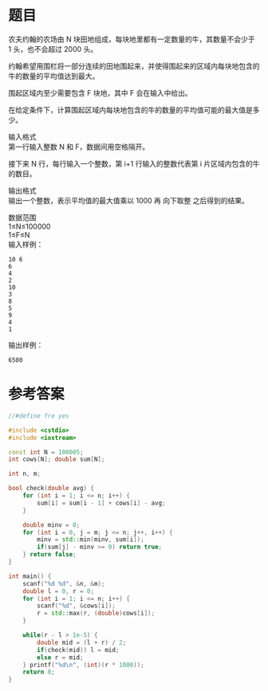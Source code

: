 # 题目
农夫约翰的农场由 N 块田地组成，每块地里都有一定数量的牛，其数量不会少于 1 头，也不会超过 2000 头。

约翰希望用围栏将一部分连续的田地围起来，并使得围起来的区域内每块地包含的牛的数量的平均值达到最大。

围起区域内至少需要包含 F 块地，其中 F 会在输入中给出。

在给定条件下，计算围起区域内每块地包含的牛的数量的平均值可能的最大值是多少。

输入格式<br>
第一行输入整数 N 和 F，数据间用空格隔开。

接下来 N 行，每行输入一个整数，第 i+1 行输入的整数代表第 i 片区域内包含的牛的数目。

输出格式<br>
输出一个整数，表示平均值的最大值乘以 1000 再 向下取整 之后得到的结果。

数据范围<br>
1≤N≤100000<br>
1≤F≤N<br>
输入样例：
```
10 6
6 
4
2
10
3
8
5
9
4
1
```
输出样例：
```
6500
```
# 参考答案
```c++
//#define fre yes

#include <cstdio>
#include <iostream>

const int N = 100005;
int cows[N]; double sum[N];

int n, m;

bool check(double avg) {
    for (int i = 1; i <= n; i++) {
        sum[i] = sum[i - 1] + cows[i] - avg;
    }

    double minv = 0;
    for (int i = 0, j = m; j <= n; j++, i++) {
        minv = std::min(minv, sum[i]);
        if(sum[j] - minv >= 0) return true;
    } return false;
}

int main() {
    scanf("%d %d", &n, &m);
    double l = 0, r = 0;
    for (int i = 1; i <= n; i++) {
        scanf("%d", &cows[i]);
        r = std::max(r, (double)cows[i]);
    }

    while(r - l > 1e-5) {
        double mid = (l + r) / 2;
        if(check(mid)) l = mid;
        else r = mid;
    } printf("%d\n", (int)(r * 1000));
    return 0; 
}
